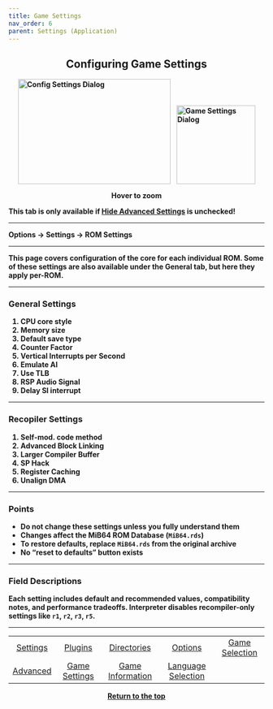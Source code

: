 ```yaml
---
title: Game Settings
nav_order: 6
parent: Settings (Application)
---
```


<style>
.zoom-pair {
  display: flex;
  gap: 12px;
  align-items: flex-end;
  justify-content: flex-start;
  position: relative;
  margin-left: auto;
  margin-right: auto;
  width: max-content;
  text-align: left;
}

.zoom-on-hover {
  display: inline-block;
  position: relative;
}

.zoom-on-hover img {
  display: block;
  cursor: zoom-in;
  transition: transform 0.3s ease;
  transform-origin: left center;
  position: relative;
  z-index: 1;
}

.zoom-on-hover:hover img {
  transform: scale(1.5);
}

.zoom-pair .zoom-on-hover:first-child:hover img {
  z-index: 9999;
}

.zoom-pair .zoom-on-hover:last-child:hover img {
  z-index: 100;
}
</style>

## <center>Configuring Game Settings</center>
<b>
<div style="text-align: center;">
  <div class="zoom-pair">
    <div class="zoom-on-hover">
      <img src="/manual/asset/images/config_settings.png" alt="Config Settings Dialog" width="300" height="207" />
    </div>
    <div class="zoom-on-hover">
      <img src="/manual/asset/images/game_settings.png" alt="Game Settings Dialog" width="155" />
    </div>
  </div>
  <p><strong>Hover to zoom</strong></p>
</div>

<!-- ClauseEcho: Interactive Images -->

This tab is only available if [Hide Advanced Settings](app_options) is unchecked!

---

Options → Settings → ROM Settings

---

This page covers configuration of the core for each individual ROM. Some of these settings are also available under the General tab, but here they apply per-ROM.

---

### <a name="General_Settings">General Settings</a>

1. <a name="o1">CPU core style</a>  
2. <a name="o2">Memory size</a>  
3. <a name="o3">Default save type</a>  
4. <a name="o4">Counter Factor</a>  
5. <a name="o5">Vertical Interrupts per Second</a>  
6. <a name="o6">Emulate AI</a>  
7. <a name="o7">Use TLB</a>  
8. <a name="o8">RSP Audio Signal</a>  
9. <a name="o9">Delay SI interrupt</a>

---

### <a name="Recopiler_Settings">Recopiler Settings</a>

1. <a name="r1">Self-mod. code method</a>  
2. <a name="r2">Advanced Block Linking</a>  
3. <a name="r3">Larger Compiler Buffer</a>  
4. <a name="r4">SP Hack</a>  
5. <a name="r5">Register Caching</a>  
6. <a name="r7">Unalign DMA</a>

---

### Points

- Do not change these settings unless you fully understand them  
- Changes affect the MiB64 ROM Database (`MiB64.rds`)  
- To restore defaults, replace `MiB64.rds` from the original archive  
- No “reset to defaults” button exists

---

### Field Descriptions

Each setting includes default and recommended values, compatibility notes, and performance tradeoffs. Interpreter disables recompiler-only settings like `r1`, `r2`, `r3`, `r5`.

---

<table align="center">
  <tr>
    <td style="text-align: center;"><a href="app_settings">Settings</a></td>
    <td style="text-align: center;"><a href="app_plugins">Plugins</a></td>
    <td style="text-align: center;"><a href="app_directories">Directories</a></td>
    <td style="text-align: center;"><a href="app_options">Options</a></td>
    <td style="text-align: center;"><a href="app_game_selection">Game Selection</a></td>
  </tr>
  <tr>
    <td style="text-align: center;"><a href="app_advanced">Advanced</a></td>
    <td style="text-align: center;"><a href="app_game_settings">Game Settings</a></td>
    <td style="text-align: center;"><a href="app_game_information">Game Information</a></td>
    <td style="text-align: center;"><a href="app_language">Language Selection</a></td>
    <td style="text-align: center;">&nbsp;</td>
  </tr>
</table>

<p style="text-align:center"><a href="#">Return to the top</a></p>

<!-- ClauseEcho: Game Settings Node Complete -->
